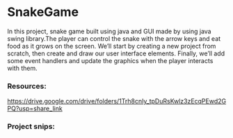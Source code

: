 # SnakeGame

In this project, snake game built using java and GUI made by using java swing library.The player can control the snake with the arrow keys and eat food as it grows on the screen. We’ll start by creating a new project from scratch, then create and draw our user interface elements. Finally, we’ll add some event handlers and update the graphics when the player interacts with them.

### Resources: 

https://drive.google.com/drive/folders/1Trh8cnIy_tpDuRsKwlz3zEcqPEwd2GPQ?usp=share_link

### Project snips:

